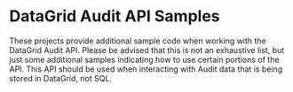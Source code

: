# DataGrid Audit API Samples

These projects provide additional sample code when working with the DataGrid Audit API.  Please be advised that this is not an exhaustive list, but just some additional samples indicating how to use certain portions of the API.  This API should be used when interacting with Audit data that is being stored in DataGrid, not SQL.
